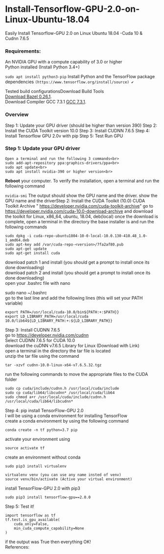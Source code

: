 # Install-Tensorflow-GPU-2.0-on-Linux-Ubuntu-18.04<br>
Easily Install Tensorflow-GPU 2.0 on Linux Ubuntu 18.04 -Cuda 10 &amp; Cudnn 7.6.5<br>

### Requirements: <br>
An NVIDIA GPU with a compute capability of 3.0 or higher<br>
Python installed (Install Python 3.4+)<br>

```sudo apt install python3-pip```
Install Python and the TensorFlow package dependencies
```(https://www.tensorflow.org/install/source) ✔️ ```

Tested build configurationsDownload Build Tools<br>
[Download Bazel 0.26.1](https://github.com/bazelbuild/bazel/releases/download/0.26.1/bazel-0.26.1-installer-linux-x86_64.sh).<br>
Download Compiler GCC 7.3.1
[GCC 7.3.1](https://ftp.gnu.org/gnu/gcc/gcc-7.3.0/gcc-7.3.0.tar.xz).  <br>

### Overview <br>
Step 1: Update your GPU driver (should be higher than version 390)
Step 2: Install the CUDA Toolkit version 10.0
Step 3: Install CUDNN 7.6.5
Step 4: Install Tensorflow GPU 2.0v with pip
Step 5: Test Run GPU
<br>
### Step 1: Update your GPU driver <br>
```
Open a terminal and run the following 3 commands<br>
sudo add-apt-repository ppa:graphics-drivers/ppa<br>
sudo apt update<br>
sudo apt install nvidia-390 or higher version<br>
```
<b>Reboot</b> your computer. To verify the installation, open a terminal and run the following command<br>

```nvidia-smi```
The output should show the GPU name and the driver.
show the GPU name and the driverStep 2: Install the CUDA Toolkit (10.0)
CUDA Toolkit Archive " https://developer.nvidia.com/cuda-toolkit-archive"
go to https://developer.nvidia.com/cuda-10.0-download-archive and download the toolkit for Linux, x86_64, ubuntu, 18.04, deb(local)
once the download is complete, open a terminal in the directory the base installer is and run the following commands
<br>
```
sudo dpkg -i cuda-repo-ubuntu1804-10-0-local-10.0.130-410.48_1.0-1_amd64.deb
sudo apt-key add /var/cuda-repo-<version>/7fa2af80.pub
sudo apt-get update
sudo apt-get install cuda
```
 
download patch 1 and install (you should get a prompt to install once its done downloading)<br>
download patch 2 and install (you should get a prompt to install once its done downloading)<br>
open your .bashrc file with nano<br>

sudo nano ~/.bashrc<br>
go to the last line and add the following lines (this will set your PATH variable)<br>
```
export PATH=/usr/local/cuda-10.0/bin${PATH:+:$PATH}}
export LD_LIBRARY_PATH=/usr/local/cuda 10.0/lib64${LD_LIBRARY_PATH:+:${LD_LIBRARY_PATH}}
```
Step 3: Install CUDNN 7.6.5<br>
go to https://developer.nvidia.com/cudnn<br>
Select CUDNN 7.6.5 for CUDA 10.0<br>
download the cuDNN v7.6.5 Library for Linux (Download with Link)<br>
open a terminal in the directory the tar file is located<br>
unzip the tar file using the command<br>
```
tar -xzvf cudnn-10.0-linux-x64-v7.6.5.32.tgz
```
run the following commands to move the appropriate files to the CUDA folder
```
sudo cp cuda/include/cudnn.h /usr/local/cuda/include
sudo cp cuda/lib64/libcudnn* /usr/local/cuda/lib64
sudo chmod a+r /usr/local/cuda/include/cudnn.h /usr/local/cuda/lib64/libcudnn*
```
Step 4: pip install TensorFlow-GPU 2.0<br>
I will be using a conda environment for installing TensorFlow<br>
create a conda environment by using the following command<br>
```
conda create -n tf python=3.7 pip
```
activate your environment using
```
source activate tf
```
create an environment without conda
```
sudo pip3 install virtualenv

virtualenv venv (you can use any name insted of venv)
source venv/bin/activate (Active your virtual environment)
```

install TensorFlow-GPU 2.0 with pip3 <br>
```
sudo pip3 install tensorflow-gpu==2.0.0
```
Step 5: Test it! <br>

```
import tensorflow as tf
tf.test.is_gpu_available(
    cuda_only=False,
    min_cuda_compute_capability=None
)
```
if the output was True then everything OK!<br>
References:
